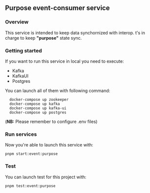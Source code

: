 ## Purpose event-consumer service

### Overview

This service is intended to keep data synchornized with interop. t's in charge to keep **"purpose"** state sync.

### Getting started

If you want to run this service in local you need to execute:

- Kafka
- KafkaUI
- Postgres

You can launch all of them with following command:

```
  docker-compose up zookeeper
  docker-compose up kafka
  docker-compose up kafka-ui
  docker-compose up postgres
```

(**NB:** Please remember to configure .env files)

### Run services

Now you're able to launch this service with:

`pnpm start:event:purpose`

### Test

You can launch test for this project with:

`pnpm test:event:purpose`
